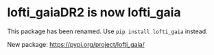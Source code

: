 # lofti_gaiaDR2 is now lofti_gaia

This package has been renamed. Use `pip install lofti_gaia` instead.

New package: https://pypi.org/project/lofti_gaia/
